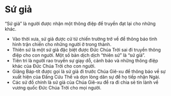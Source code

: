# Sứ giả

“Sứ giả” là người được nhận một thông điệp để truyền đạt lại cho những khác.
- Vào thời xưa, sứ giả được cử từ chiến trường trở về để thông báo tình hình trận chiến cho những người ở trong thành.  
- Thiên sứ là một sứ giả đặc biệt được Đức Chúa Trời sai đi truyền thông điệp cho con người. Một số bản dịch dịch “thiên sứ” là “sứ giả”. 
- Tiên tri là người rao truyền sự giạy dỗ, cảnh báo và những thông điệp khác của Đức Chúa Trời cho con người. 
- Giăng Báp-tít được gọi là sứ giả đi trước Chúa Giê-xu để thông báo về sự xuất hiện của Đấng Cứu Thế và dọn lòng dân sự để họ tiếp nhận Ngài. 
- Các sứ đồ chính là sứ giả của Chúa Giê-xu để ra đi chia sẻ tin lành về vương quốc Đức Chúa Trời cho mọi người.

